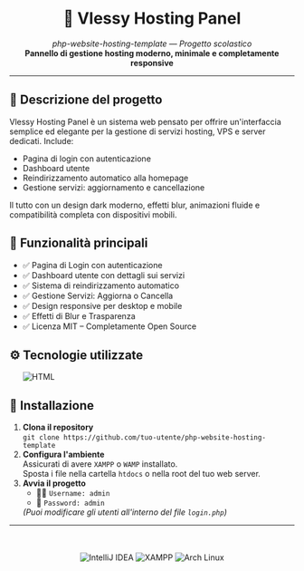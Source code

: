 <h1 align="center">🚀 Vlessy Hosting Panel</h1>
<p align="center">
  <i>php-website-hosting-template — Progetto scolastico</i><br>
  <strong>Pannello di gestione hosting moderno, minimale e completamente responsive</strong>
</p>

<hr>

<h2>📌 Descrizione del progetto</h2>
<p>
Vlessy Hosting Panel è un sistema web pensato per offrire un'interfaccia semplice ed elegante per la gestione di servizi hosting, VPS e server dedicati.
Include:
</p>
<ul>
  <li>Pagina di login con autenticazione</li>
  <li>Dashboard utente</li>
  <li>Reindirizzamento automatico alla homepage</li>
  <li>Gestione servizi: aggiornamento e cancellazione</li>
</ul>
<p>
Il tutto con un design dark moderno, effetti blur, animazioni fluide e compatibilità completa con dispositivi mobili.
</p>

<h2>🎯 Funzionalità principali</h2>
<ul>
  <li>✅ Pagina di Login con autenticazione</li>
  <li>✅ Dashboard utente con dettagli sui servizi</li>
  <li>✅ Sistema di reindirizzamento automatico</li>
  <li>✅ Gestione Servizi: Aggiorna o Cancella</li>
  <li>✅ Design responsive per desktop e mobile</li>
  <li>✅ Effetti di Blur e Trasparenza</li>
  <li>✅ Licenza MIT – Completamente Open Source</li>
</ul>

<h2>⚙️ Tecnologie utilizzate</h2>
<ul>
   <img alt="HTML" src="https://skillicons.dev/icons?i=html,css,js,php,mysql">
</ul>

<h2>🚀 Installazione</h2>
<ol>
  <li><strong>Clona il repository</strong><br><code>git clone https://github.com/tuo-utente/php-website-hosting-template</code></li>
  <li><strong>Configura l'ambiente</strong><br>Assicurati di avere <code>XAMPP</code> o <code>WAMP</code> installato.<br>Sposta i file nella cartella <code>htdocs</code> o nella root del tuo web server.</li>
  <li><strong>Avvia il progetto</strong><br>
    <ul>
      <li>🧑‍💻 <code>Username: admin</code></li>
      <li>🔑 <code>Password: admin</code></li>
    </ul>
    <i>(Puoi modificare gli utenti all'interno del file <code>login.php</code>)</i>
  </li>
</ol>

<hr>

<p align="center">
  <br><br>
  <img alt="IntelliJ IDEA" src="https://img.shields.io/badge/-IntelliJ%20IDEA-black?style=for-the-badge&logo=intellij-idea&logoColor=white">
  <img alt="XAMPP" src="https://img.shields.io/badge/-XAMPP-orange?style=for-the-badge&logo=xampp&logoColor=white">
  <img alt="Arch Linux" src="https://img.shields.io/badge/-Arch%20Linux-blue?style=for-the-badge&logo=arch-linux&logoColor=white">
</p>
